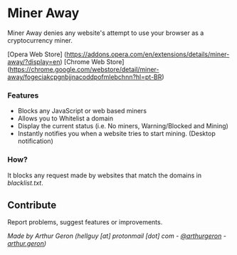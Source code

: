 # Miner Away
Miner Away denies any website's attempt to use your browser as a cryptocurrency miner.

[Opera Web Store] (https://addons.opera.com/en/extensions/details/miner-away/?display=en)
[Chrome Web Store] (https://chrome.google.com/webstore/detail/miner-away/fogeciakcpgnbjjnacoddpofmlebchnn?hl=pt-BR)

### Features
- Blocks any JavaScript or web based miners
- Allows you to Whitelist a domain
- Display the current status (i.e. No miners, Warning/Blocked and Mining)
- Instantly notifies you when a website tries to start mining. (Desktop notification)

### How?
It blocks any request made by websites that match the domains in *blacklist.txt*.

## Contribute
Report problems, suggest features or improvements.

*Made by Arthur Geron (hellguy [at] protonmail [dot] com - [@arthurgeron](https://www.twitter.com/arthurgeron) - [arthur.geron](https://arthurgeron.azurewebsites.net/))*
